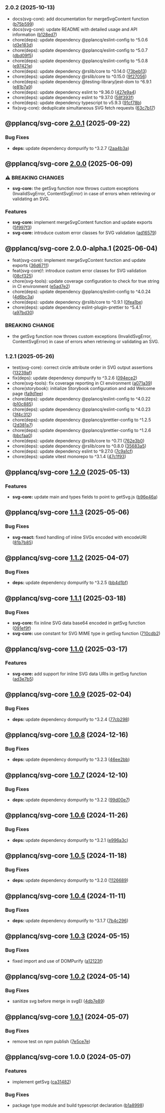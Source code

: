 ## <small>2.0.2 (2025-10-13)</small>

* docs(svg-core): add documentation for mergeSvgContent function ([b75b599](https://github.com/pplancq/svg-tools/commit/b75b599))
* docs(svg-core): update README with detailed usage and API information ([b128ed7](https://github.com/pplancq/svg-tools/commit/b128ed7))
* chore(deps): update dependency @pplancq/eslint-config to ^5.0.6 ([d3e183d](https://github.com/pplancq/svg-tools/commit/d3e183d))
* chore(deps): update dependency @pplancq/eslint-config to ^5.0.7 ([dbd09f5](https://github.com/pplancq/svg-tools/commit/dbd09f5))
* chore(deps): update dependency @pplancq/eslint-config to ^5.0.8 ([e97421e](https://github.com/pplancq/svg-tools/commit/e97421e))
* chore(deps): update dependency @rslib/core to ^0.14.0 ([73beb13](https://github.com/pplancq/svg-tools/commit/73beb13))
* chore(deps): update dependency @rslib/core to ^0.15.0 ([9f27056](https://github.com/pplancq/svg-tools/commit/9f27056))
* chore(deps): update dependency @testing-library/jest-dom to ^6.9.1 ([e81b7a9](https://github.com/pplancq/svg-tools/commit/e81b7a9))
* chore(deps): update dependency eslint to ^9.36.0 ([427e9a4](https://github.com/pplancq/svg-tools/commit/427e9a4))
* chore(deps): update dependency eslint to ^9.37.0 ([58f393f](https://github.com/pplancq/svg-tools/commit/58f393f))
* chore(deps): update dependency typescript to v5.9.3 ([91cf78b](https://github.com/pplancq/svg-tools/commit/91cf78b))
* fix(svg-core): deduplicate simultaneous SVG fetch requests ([63c7b17](https://github.com/pplancq/svg-tools/commit/63c7b17))

## @pplancq/svg-core [2.0.1](https://github.com/pplancq/svg-tools/compare/@pplancq/svg-core@2.0.0...@pplancq/svg-core@2.0.1) (2025-09-22)

### Bug Fixes

* **deps:** update dependency dompurify to ^3.2.7 ([2aa4b3a](https://github.com/pplancq/svg-tools/commit/2aa4b3a8b4497dd12deb88eb936c06298460f388))

## @pplancq/svg-core [2.0.0](https://github.com/pplancq/svg-tools/compare/@pplancq/svg-core@1.2.1...@pplancq/svg-core@2.0.0) (2025-06-09)

### ⚠ BREAKING CHANGES

* **svg-core:** the getSvg function now throws custom exceptions (InvalidSvgError, ContentSvgError) in case of errors when retrieving or validating an SVG.

### Features

* **svg-core:** implement mergeSvgContent function and update exports ([5f997f3](https://github.com/pplancq/svg-tools/commit/5f997f3785bf30ab2406ba63e26d915f0cbbd1af))
* **svg-core:** introduce custom error classes for SVG validation ([ad16579](https://github.com/pplancq/svg-tools/commit/ad16579025e923d17d2e8d6b85ada35f27ddc8f2))

## @pplancq/svg-core 2.0.0-alpha.1 (2025-06-04)

* feat(svg-core): implement mergeSvgContent function and update exports ([36d6711](https://github.com/pplancq/svg-tools/commit/36d6711))
* feat(svg-core)!: introduce custom error classes for SVG validation ([08cf325](https://github.com/pplancq/svg-tools/commit/08cf325))
* chore(svg-tools): update coverage configuration to check for true string in CI environment ([e5ad7e2](https://github.com/pplancq/svg-tools/commit/e5ad7e2))
* chore(deps): update dependency @pplancq/eslint-config to ^4.0.24 ([4d6bc3a](https://github.com/pplancq/svg-tools/commit/4d6bc3a))
* chore(deps): update dependency @rslib/core to ^0.9.1 ([0fea1be](https://github.com/pplancq/svg-tools/commit/0fea1be))
* chore(deps): update dependency eslint-plugin-prettier to ^5.4.1 ([a97bd30](https://github.com/pplancq/svg-tools/commit/a97bd30))


### BREAKING CHANGE

* the getSvg function now throws custom exceptions (InvalidSvgError, ContentSvgError) in case of errors when retrieving or validating an SVG.

## <small>1.2.1 (2025-05-26)</small>

* test(svg-core): correct circle attribute order in SVG output assertions ([13239af](https://github.com/pplancq/svg-tools/commit/13239af))
* fix(deps): update dependency dompurify to ^3.2.6 ([094ece2](https://github.com/pplancq/svg-tools/commit/094ece2))
* chore(svg-tools): fix coverage reporting in CI environment ([a071a39](https://github.com/pplancq/svg-tools/commit/a071a39))
* chore(storybook): initialize Storybook configuration and add Welcome page ([fa9d1ee](https://github.com/pplancq/svg-tools/commit/fa9d1ee))
* chore(deps): update dependency @pplancq/eslint-config to ^4.0.22 ([b10c885](https://github.com/pplancq/svg-tools/commit/b10c885))
* chore(deps): update dependency @pplancq/eslint-config to ^4.0.23 ([3f4c312](https://github.com/pplancq/svg-tools/commit/3f4c312))
* chore(deps): update dependency @pplancq/prettier-config to ^1.2.5 ([2d381a7](https://github.com/pplancq/svg-tools/commit/2d381a7))
* chore(deps): update dependency @pplancq/prettier-config to ^1.2.6 ([bbcfaa0](https://github.com/pplancq/svg-tools/commit/bbcfaa0))
* chore(deps): update dependency @rslib/core to ^0.7.1 ([762e3b0](https://github.com/pplancq/svg-tools/commit/762e3b0))
* chore(deps): update dependency @rslib/core to ^0.8.0 ([35683a5](https://github.com/pplancq/svg-tools/commit/35683a5))
* chore(deps): update dependency eslint to ^9.27.0 ([7c9a1cf](https://github.com/pplancq/svg-tools/commit/7c9a1cf))
* chore(deps): update vitest monorepo to ^3.1.4 ([47c1f93](https://github.com/pplancq/svg-tools/commit/47c1f93))

## @pplancq/svg-core [1.2.0](https://github.com/pplancq/svg-tools/compare/@pplancq/svg-core@1.1.3...@pplancq/svg-core@1.2.0) (2025-05-13)

### Features

* **svg-core:** update main and types fields to point to getSvg.js ([b96e46a](https://github.com/pplancq/svg-tools/commit/b96e46a890bd89c94634d5085a60a7086e4b6e99))

## @pplancq/svg-core [1.1.3](https://github.com/pplancq/svg-tools/compare/@pplancq/svg-core@1.1.2...@pplancq/svg-core@1.1.3) (2025-05-06)

### Bug Fixes

* **svg-react:** fixed handling of inline SVGs encoded with encodeURI ([81b7b85](https://github.com/pplancq/svg-tools/commit/81b7b855d20b52928b9af04f102432039730b89d))

## @pplancq/svg-core [1.1.2](https://github.com/pplancq/svg-tools/compare/@pplancq/svg-core@1.1.1...@pplancq/svg-core@1.1.2) (2025-04-07)

### Bug Fixes

* **deps:** update dependency dompurify to ^3.2.5 ([bb4d1bf](https://github.com/pplancq/svg-tools/commit/bb4d1bf4df548af48859c38d1c4f2e7963d48f53))

## @pplancq/svg-core [1.1.1](https://github.com/pplancq/svg-tools/compare/@pplancq/svg-core@1.1.0...@pplancq/svg-core@1.1.1) (2025-03-18)

### Bug Fixes

* **svg-core:** fix inline SVG data base64 encoded in getSvg function ([091ef9f](https://github.com/pplancq/svg-tools/commit/091ef9f25920efb13177f880a409aa10f26d1643))
* **svg-core:** use constant for SVG MIME type in getSvg function ([710cdb2](https://github.com/pplancq/svg-tools/commit/710cdb2187a018f3802cc174ab3fab5394665c84))

## @pplancq/svg-core [1.1.0](https://github.com/pplancq/svg-tools/compare/@pplancq/svg-core@1.0.9...@pplancq/svg-core@1.1.0) (2025-03-17)

### Features

* **svg-core:** add support for inline SVG data URIs in getSvg function ([ad3e7b5](https://github.com/pplancq/svg-tools/commit/ad3e7b577fd83b940d2a0b2db305af820bdda6d6))

## @pplancq/svg-core [1.0.9](https://github.com/pplancq/svg-tools/compare/@pplancq/svg-core@1.0.8...@pplancq/svg-core@1.0.9) (2025-02-04)

### Bug Fixes

* **deps:** update dependency dompurify to ^3.2.4 ([77cb298](https://github.com/pplancq/svg-tools/commit/77cb2988f7596062c8be13e2e5d835a00328f2d5))

## @pplancq/svg-core [1.0.8](https://github.com/pplancq/svg-tools/compare/@pplancq/svg-core@1.0.7...@pplancq/svg-core@1.0.8) (2024-12-16)

### Bug Fixes

* **deps:** update dependency dompurify to ^3.2.3 ([46ee2bb](https://github.com/pplancq/svg-tools/commit/46ee2bb6aa77e9c10762e604879b9166c787f025))

## @pplancq/svg-core [1.0.7](https://github.com/pplancq/svg-tools/compare/@pplancq/svg-core@1.0.6...@pplancq/svg-core@1.0.7) (2024-12-10)

### Bug Fixes

* **deps:** update dependency dompurify to ^3.2.2 ([99d00e7](https://github.com/pplancq/svg-tools/commit/99d00e7d5cac64e05d73620ba9b09b2909e89023))

## @pplancq/svg-core [1.0.6](https://github.com/pplancq/svg-tools/compare/@pplancq/svg-core@1.0.5...@pplancq/svg-core@1.0.6) (2024-11-26)

### Bug Fixes

* **deps:** update dependency dompurify to ^3.2.1 ([e996a3c](https://github.com/pplancq/svg-tools/commit/e996a3c36c40c2441ba75db9e6237dda3be64bb5))

## @pplancq/svg-core [1.0.5](https://github.com/pplancq/svg-tools/compare/@pplancq/svg-core@1.0.4...@pplancq/svg-core@1.0.5) (2024-11-18)

### Bug Fixes

* **deps:** update dependency dompurify to ^3.2.0 ([1126689](https://github.com/pplancq/svg-tools/commit/1126689bbd2c87b1482f317f6e9e01e438503240))

## @pplancq/svg-core [1.0.4](https://github.com/pplancq/svg-tools/compare/@pplancq/svg-core@1.0.3...@pplancq/svg-core@1.0.4) (2024-11-11)

### Bug Fixes

* **deps:** update dependency dompurify to ^3.1.7 ([7b4c296](https://github.com/pplancq/svg-tools/commit/7b4c2969fb5ce7b8bcbf0618ec4f127d95642e20))

## @pplancq/svg-core [1.0.3](https://github.com/pplancq/svg-tools/compare/@pplancq/svg-core@1.0.2...@pplancq/svg-core@1.0.3) (2024-05-15)


### Bug Fixes

* fixed import and use of DOMPurify ([a12123f](https://github.com/pplancq/svg-tools/commit/a12123f184d0fd3fbe36e213c307e87610697204))

## @pplancq/svg-core [1.0.2](https://github.com/pplancq/svg-tools/compare/@pplancq/svg-core@1.0.1...@pplancq/svg-core@1.0.2) (2024-05-14)


### Bug Fixes

* sanitize svg before merge in svgEl ([4db7e89](https://github.com/pplancq/svg-tools/commit/4db7e897844a0377259650d80db62e0d2961fcec))

## @pplancq/svg-core [1.0.1](https://github.com/pplancq/svg-tools/compare/@pplancq/svg-core@1.0.0...@pplancq/svg-core@1.0.1) (2024-05-07)


### Bug Fixes

* remove test on npm publish ([7e5ce7e](https://github.com/pplancq/svg-tools/commit/7e5ce7e207de978b5b297df4102127ccfd9e4822))

## @pplancq/svg-core 1.0.0 (2024-05-07)


### Features

* implement getSvg ([ca31482](https://github.com/pplancq/svg-tools/commit/ca314825ea8f686766b05fd9b1d8c04e0adbf576))


### Bug Fixes

* package type module and build typescript declaration ([b1a8998](https://github.com/pplancq/svg-tools/commit/b1a8998f0e75e70252524128d9e9b44a6d0d7bfc))
